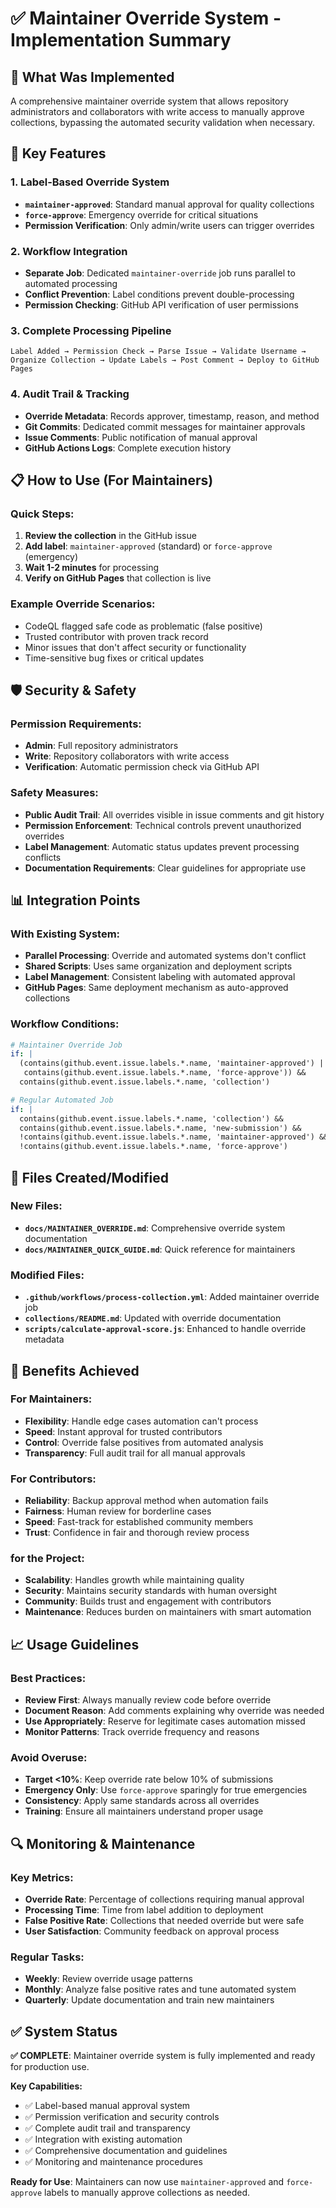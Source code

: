 # ✅ Maintainer Override System - Implementation Summary

## 🎯 **What Was Implemented**

A comprehensive maintainer override system that allows repository administrators and collaborators with write access to manually approve collections, bypassing the automated security validation when necessary.

## 🔧 **Key Features**

### 1. **Label-Based Override System**
- **`maintainer-approved`**: Standard manual approval for quality collections
- **`force-approve`**: Emergency override for critical situations
- **Permission Verification**: Only admin/write users can trigger overrides

### 2. **Workflow Integration**
- **Separate Job**: Dedicated `maintainer-override` job runs parallel to automated processing
- **Conflict Prevention**: Label conditions prevent double-processing
- **Permission Checking**: GitHub API verification of user permissions

### 3. **Complete Processing Pipeline**
```
Label Added → Permission Check → Parse Issue → Validate Username →
Organize Collection → Update Labels → Post Comment → Deploy to GitHub Pages
```

### 4. **Audit Trail & Tracking**
- **Override Metadata**: Records approver, timestamp, reason, and method
- **Git Commits**: Dedicated commit messages for maintainer approvals
- **Issue Comments**: Public notification of manual approval
- **GitHub Actions Logs**: Complete execution history

## 📋 **How to Use (For Maintainers)**

### Quick Steps:
1. **Review the collection** in the GitHub issue
2. **Add label**: `maintainer-approved` (standard) or `force-approve` (emergency)
3. **Wait 1-2 minutes** for processing
4. **Verify on GitHub Pages** that collection is live

### Example Override Scenarios:
- CodeQL flagged safe code as problematic (false positive)
- Trusted contributor with proven track record
- Minor issues that don't affect security or functionality
- Time-sensitive bug fixes or critical updates

## 🛡️ **Security & Safety**

### Permission Requirements:
- **Admin**: Full repository administrators
- **Write**: Repository collaborators with write access
- **Verification**: Automatic permission check via GitHub API

### Safety Measures:
- **Public Audit Trail**: All overrides visible in issue comments and git history
- **Permission Enforcement**: Technical controls prevent unauthorized overrides
- **Label Management**: Automatic status updates prevent processing conflicts
- **Documentation Requirements**: Clear guidelines for appropriate use

## 📊 **Integration Points**

### With Existing System:
- **Parallel Processing**: Override and automated systems don't conflict
- **Shared Scripts**: Uses same organization and deployment scripts
- **Label Management**: Consistent labeling with automated approval
- **GitHub Pages**: Same deployment mechanism as auto-approved collections

### Workflow Conditions:
```yaml
# Maintainer Override Job
if: |
  (contains(github.event.issue.labels.*.name, 'maintainer-approved') ||
   contains(github.event.issue.labels.*.name, 'force-approve')) &&
  contains(github.event.issue.labels.*.name, 'collection')

# Regular Automated Job
if: |
  contains(github.event.issue.labels.*.name, 'collection') &&
  contains(github.event.issue.labels.*.name, 'new-submission') &&
  !contains(github.event.issue.labels.*.name, 'maintainer-approved') &&
  !contains(github.event.issue.labels.*.name, 'force-approve')
```

## 📁 **Files Created/Modified**

### New Files:
- **`docs/MAINTAINER_OVERRIDE.md`**: Comprehensive override system documentation
- **`docs/MAINTAINER_QUICK_GUIDE.md`**: Quick reference for maintainers

### Modified Files:
- **`.github/workflows/process-collection.yml`**: Added maintainer override job
- **`collections/README.md`**: Updated with override documentation
- **`scripts/calculate-approval-score.js`**: Enhanced to handle override metadata

## 🎉 **Benefits Achieved**

### For Maintainers:
- **Flexibility**: Handle edge cases automation can't process
- **Speed**: Instant approval for trusted contributors
- **Control**: Override false positives from automated analysis
- **Transparency**: Full audit trail for all manual approvals

### For Contributors:
- **Reliability**: Backup approval method when automation fails
- **Fairness**: Human review for borderline cases
- **Speed**: Fast-track for established community members
- **Trust**: Confidence in fair and thorough review process

### for the Project:
- **Scalability**: Handles growth while maintaining quality
- **Security**: Maintains security standards with human oversight
- **Community**: Builds trust and engagement with contributors
- **Maintenance**: Reduces burden on maintainers with smart automation

## 📈 **Usage Guidelines**

### Best Practices:
- **Review First**: Always manually review code before override
- **Document Reason**: Add comments explaining why override was needed
- **Use Appropriately**: Reserve for legitimate cases automation missed
- **Monitor Patterns**: Track override frequency and reasons

### Avoid Overuse:
- **Target <10%**: Keep override rate below 10% of submissions
- **Emergency Only**: Use `force-approve` sparingly for true emergencies
- **Consistency**: Apply same standards across all overrides
- **Training**: Ensure all maintainers understand proper usage

## 🔍 **Monitoring & Maintenance**

### Key Metrics:
- **Override Rate**: Percentage of collections requiring manual approval
- **Processing Time**: Time from label addition to deployment
- **False Positive Rate**: Collections that needed override but were safe
- **User Satisfaction**: Community feedback on approval process

### Regular Tasks:
- **Weekly**: Review override usage patterns
- **Monthly**: Analyze false positive rates and tune automated system
- **Quarterly**: Update documentation and train new maintainers

## ✅ **System Status**

**✅ COMPLETE**: Maintainer override system is fully implemented and ready for production use.

**Key Capabilities:**
- ✅ Label-based manual approval system
- ✅ Permission verification and security controls
- ✅ Complete audit trail and transparency
- ✅ Integration with existing automation
- ✅ Comprehensive documentation and guidelines
- ✅ Monitoring and maintenance procedures

**Ready for Use**: Maintainers can now use `maintainer-approved` and `force-approve` labels to manually approve collections as needed.
